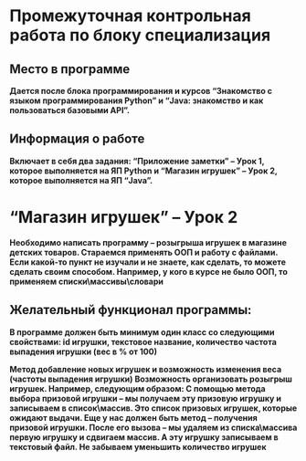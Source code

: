 # **Промежуточная контрольная работа по блоку специализация**
## **Место в программе**
**Дается после блока программирования и курсов “Знакомство с языком
программирования Python” и “Java: знакомство и как пользоваться
базовыми API”.**
## **Информация о работе**
**Включает в себя два задания: “Приложение заметки” – Урок 1, которое
выполняется на ЯП Python и “Магазин игрушек” – Урок 2, которое
выполняется на ЯП “Java”.**
# **“Магазин игрушек” – Урок 2**
**Необходимо написать программу – розыгрыша игрушек в магазине детских товаров. Стараемся применять ООП и работу с файлами. Если какой-то пункт не изучали и не знаете, как сделать, то можете сделать своим способом. Например, у кого в курсе не было ООП, то применяем списки\массивы\словари**

## Желательный функционал программы:
**В программе должен быть минимум один класс со следующими свойствами: id игрушки, текстовое название, количество частота выпадения игрушки (вес в % от 100)**

**Метод добавление новых игрушек и возможность изменения веса (частоты выпадения игрушки) Возможность организовать розыгрыш игрушек. Например, следующим образом: С помощью метода выбора призовой игрушки – мы получаем эту призовую игрушку и записываем в список\массив. Это список призовых игрушек, которые ожидают выдачи. Еще у нас должен быть метод – получения призовой игрушки. После его вызова – мы удаляем из списка\массива первую игрушку и сдвигаем массив. А эту игрушку записываем в текстовый файл. Не забываем уменьшить количество игрушек**